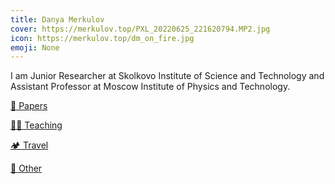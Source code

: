 ```yaml
---
title: Danya Merkulov
cover: https://merkulov.top/PXL_20220625_221620794.MP2.jpg
icon: https://merkulov.top/dm_on_fire.jpg
emoji: None
---
```


I am Junior Researcher at Skolkovo Institute of Science and Technology and Assistant Professor at Moscow Institute of Physics and Technology. 

[📜 Papers](https://merkulov.top/Papers)

[👨‍🏫 Teaching](https://merkulov.top/Teaching)

[🏕️ Travel](https://merkulov.top/Travel)

[🤔 Other](https://merkulov.top/Other)
